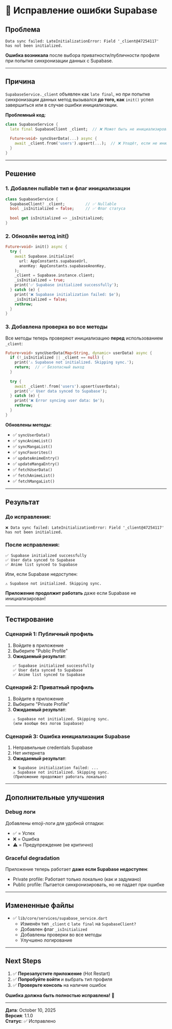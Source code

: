 # 🔧 Исправление ошибки Supabase

## Проблема

```
Data sync failed: LateInitializationError: Field '_client@47254117' has not been initialized.
```

**Ошибка возникала** после выбора приватности/публичности профиля при попытке синхронизации данных с Supabase.

---

## Причина

`SupabaseService._client` объявлен как `late final`, но при попытке синхронизации данных метод вызывался **до того, как** `init()` успел завершиться или в случае ошибки инициализации.

**Проблемный код**:
```dart
class SupabaseService {
  late final SupabaseClient _client;  // ❌ Может быть не инициализирован
  
  Future<void> syncUserData(...) async {
    await _client.from('users').upsert(...);  // ❌ Упадёт, если не инициализирован
  }
}
```

---

## Решение

### 1. Добавлен nullable тип и флаг инициализации

```dart
class SupabaseService {
  SupabaseClient? _client;         // ✅ Nullable
  bool _isInitialized = false;     // ✅ Флаг статуса
  
  bool get isInitialized => _isInitialized;
}
```

### 2. Обновлён метод init()

```dart
Future<void> init() async {
  try {
    await Supabase.initialize(
      url: AppConstants.supabaseUrl,
      anonKey: AppConstants.supabaseAnonKey,
    );
    _client = Supabase.instance.client;
    _isInitialized = true;
    print('✅ Supabase initialized successfully');
  } catch (e) {
    print('❌ Supabase initialization failed: $e');
    _isInitialized = false;
    rethrow;
  }
}
```

### 3. Добавлена проверка во все методы

Все методы теперь проверяют инициализацию **перед** использованием `_client`:

```dart
Future<void> syncUserData(Map<String, dynamic> userData) async {
  if (!_isInitialized || _client == null) {
    print('⚠️ Supabase not initialized. Skipping sync.');
    return;  // ✅ Безопасный выход
  }
  
  try {
    await _client!.from('users').upsert(userData);
    print('✅ User data synced to Supabase');
  } catch (e) {
    print('❌ Error syncing user data: $e');
    rethrow;
  }
}
```

**Обновлены методы**:
- ✅ `syncUserData()`
- ✅ `syncAnimeList()`
- ✅ `syncMangaList()`
- ✅ `syncFavorites()`
- ✅ `updateAnimeEntry()`
- ✅ `updateMangaEntry()`
- ✅ `fetchUserData()`
- ✅ `fetchAnimeList()`
- ✅ `fetchMangaList()`

---

## Результат

### До исправления:
```
❌ Data sync failed: LateInitializationError: Field '_client@47254117' has not been initialized.
```

### После исправления:
```
✅ Supabase initialized successfully
✅ User data synced to Supabase
✅ Anime list synced to Supabase
```

Или, если Supabase недоступен:
```
⚠️ Supabase not initialized. Skipping sync.
```

**Приложение продолжит работать** даже если Supabase не инициализирован!

---

## Тестирование

### Сценарий 1: Публичный профиль
1. Войдите в приложение
2. Выберите "Public Profile"
3. **Ожидаемый результат**: 
   ```
   ✅ Supabase initialized successfully
   ✅ User data synced to Supabase
   ✅ Anime list synced to Supabase
   ```

### Сценарий 2: Приватный профиль
1. Войдите в приложение
2. Выберите "Private Profile"
3. **Ожидаемый результат**:
   ```
   ⚠️ Supabase not initialized. Skipping sync.
   (или вообще без логов Supabase)
   ```

### Сценарий 3: Ошибка инициализации Supabase
1. Неправильные credentials Supabase
2. Нет интернета
3. **Ожидаемый результат**:
   ```
   ❌ Supabase initialization failed: ...
   ⚠️ Supabase not initialized. Skipping sync.
   (Приложение продолжает работать локально)
   ```

---

## Дополнительные улучшения

### Debug логи

Добавлены emoji-логи для удобной отладки:
- ✅ = Успех
- ❌ = Ошибка
- ⚠️ = Предупреждение (не критично)

### Graceful degradation

Приложение теперь работает **даже если Supabase недоступен**:
- Private profile: Работает только локально (как и задумано)
- Public profile: Пытается синхронизировать, но не падает при ошибке

---

## Измененные файлы

- ✅ `lib/core/services/supabase_service.dart`
  - Изменён тип `_client` с `late final` на `SupabaseClient?`
  - Добавлен флаг `_isInitialized`
  - Добавлены проверки во все методы
  - Улучшено логирование

---

## Next Steps

1. ✅ **Перезапустите приложение** (Hot Restart)
2. ✅ **Попробуйте войти** и выбрать тип профиля
3. ✅ **Проверьте консоль** на наличие ошибок

**Ошибка должна быть полностью исправлена!** 🎉

---

**Дата**: October 10, 2025  
**Версия**: 1.1.0  
**Статус**: ✅ Исправлено
